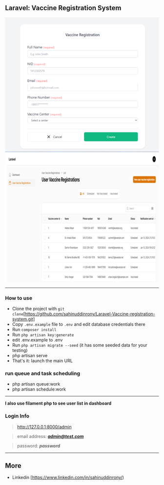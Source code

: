 ## Laravel: Vaccine Registration System

![Demo screenshot](./demo-screenshot.png)
![Demo screenshot](./demo-screenshot1.png)

-----

### How to use

- Clone the project with `git clone`[https://github.com/sahinuddinrony/Laravel-Vaccine-registration-system.git]
- Copy `.env.example` file to `.env` and edit database credentials there
- Run `composer install`
- Run `php artisan key:generate`
- edit .env.example to .env
- Run `php artisan migrate --seed` (it has some seeded data for your testing)
- php artisan serve
- That's it: launch the main URL


### run queue and task scheduling
 - php artisan queue:work
 - php artisan  schedule:work

---

**I also use filament php to see user list in dashboard**
### Login Info

> http://127.0.0.1:8000/admin

> email address:  ***admin@test.com***

> password:  ***password***
---

## More

- Linkedin [https://www.linkedin.com/in/sahinuddinrony/)

